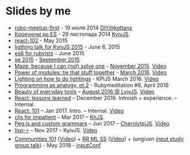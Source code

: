 ---
---
Slides by me
============

+ [robo-meetup-first](robo-meetup-first) - 19 июля 2014 [DIY@kottans](http://kottans.org/diy)
+ [Крокуючи до ES](https://docs.google.com/presentation/d/1rXJk8ZqBex2aP830gGP8bKxElvAgjQIJIiJ61GPOJI4/edit) - 29 листопада 2014  [KyivJS](http://kyivjs.org.ua/).
+ [react-102](react-102) - May 2015
+ [ligthing talk for KyivJS 2015](kyiv-js-june-15) - June 6, 2015
+ [es6 for rubyists](es6-for-rubyists) - June 2015
+ [se 2015](seconf2015) - [September 2015](http://seconf.org.ua/en/)
+ [Maze: because I can (not) solve one](kharkiv-js-november-15) - [November 2015](http://kharkivjs.org/). [Video](https://www.youtube.com/watch?v=jhuAJoBg7js)
+ [Power of modules: tie that stuff together](kpi-js-march-16) - [March 2016](https://www.facebook.com/events/1034708533237733/permalink/1043784235663496/). [Video](https://www.youtube.com/watch?v=4MErkKAZIIw)
+ [Lighting on how to do lightings](how-to-slides) - KPIJS March 2016. [Video](https://www.youtube.com/watch?v=VQylfyW3Qac)
+ [Programming as analogy, pt.2](rubymeditation-april-16) - Rubymeditation #8, April 2016
+ [Beauty of everyday tools](lviv-js-august-2016) – [August 2016 @ LvivJS](http://www.lvivjs.org.ua/). [Video](https://youtu.be/79J28-59XFo)
+ [React: lessons learned](react-lessons-learned) – December 2016. Introish + experience.  – Internal.
+ [React: 101](react-101) – Jan 2017. Intro. – Internal. [Video](https://youtu.be/M0a-taqamK0?list=PLr1siHsWN79A_U2x5H_G1ohhUr1okt3nc)
+ [cljs for impatient](cljs-for-impatient) – Mar 2017 – [KhJS](http://khjs.org/).
+ [Peg.js and custom grammars](che-parser) – Jun 2017 – [ChernivtsiJS](http://chernivtsi.js.org). [Video](https://youtu.be/N5b1PhV5uXM)
+ [lisp-⚡️](lisp-⚡️) – Nov 2017 – KyivJS. [Video](https://youtu.be/3WzDXf135N8)
+ [Communities 101](https://docs.google.com/presentation/d/1IGGAjhFuFlaQ4PjOOgSfw8VET-dgPT1hVZoeLYzEm0M/edit) ([Video](https://www.youtube.com/watch?v=DfpjPcemXeE&feature=youtu.be&t=4323)) + [RR ML SS](https://docs.google.com/presentation/d/1sfP0bV54y0oIj-jdduU3fAfiYjEc1-wSSQOMmvhIIHE/edit) ([Video](https://youtu.be/jMfMzQeY7ng?t=47)) + (ungiven [input study group talk](input-2019)) - May 2019 - [inputConf](https://inputconf.org/)
